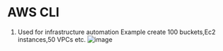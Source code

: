 # AWS CLI
1. Used for infrastructure automation
   Example create 100 buckets,Ec2 instances,50 VPCs etc.
![image](https://github.com/mallikharjuna160003/30-Days-of-AWS/assets/74324685/5c0513b7-3bd2-47bd-917a-64a356f90ca3)
